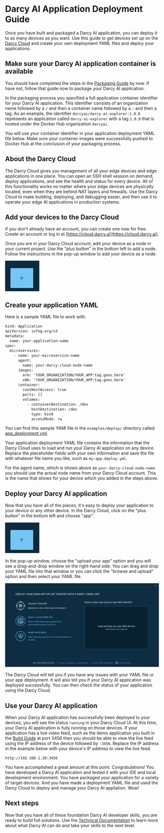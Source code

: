 # Darcy AI Application Deployment Guide

Once you have built and packaged a Darcy AI application, you can deploy it to as many devices as you want. Use this guide to get devices set up on the [Darcy Cloud](https://cloud.darcy.ai) and create your own deployment YAML files and deploy your applications.

## Make sure your Darcy AI application container is available

You should have completed the steps in the [Packaging Guide](./PACKAGE.md) by now. If have not, follow that guide now to package your Darcy AI application.

In the packaging process you specified a full application container identifier for your Darcy AI application. This identifier consists of an organization name followed by a `/` and then a container name followed by a `:` and then a tag. As an example, the identifier `darcyai/darcy-ai-explorer:1.0.0` represents an application called `darcy-ai-explorer` with a tag `1.0.0` that is hosted under the Docker Hub organization `darcyai`.

You will use your container identifier in your application deployment YAML file below. Make sure your container images were successfully pushed to Docker Hub at the conclusion of your packaging process.

## About the Darcy Cloud

The Darcy Cloud gives you management of all your edge devices and edge applications in one place. You can open an SSH shell session on demand, deploy applications, and see the health and status for every device. All of this functionality works no matter where your edge devices are physically located, even when they are behind NAT layers and firewalls. Use the Darcy Cloud to make building, deploying, and debugging easier, and then use it to operate your edge AI applications in production systems.

## Add your devices to the Darcy Cloud

If you don't already have an account, you can create one now for free. Create an account or log in at [https://cloud.darcy.ai](https://cloud.darcy.ai).

Once you are in your Darcy Cloud account, add your device as a node in your current project. Use the "plus button" in the bottom left to add a node. Follow the instructions in the pop-up window to add your device as a node.

<img src="./examples/screenshots/darcy-cloud-plus-item-button.png" height="100" />

## Create your application YAML

Here is a sample YAML file to work with.

```
kind: Application
apiVersion: iofog.org/v3
metadata:
  name: your-application-name
spec:
  microservices:
    - name: your-microservice-name
      agent:
        name: your-darcy-cloud-node-name
      images:
        arm: 'YOUR_ORGANIZATION/YOUR_APP:tag.goes.here'
        x86: 'YOUR_ORGANIZATION/YOUR_APP:tag.goes.here'
      container:
        rootHostAccess: true
        ports: []
        volumes:
          - containerDestination: /dev
            hostDestination: /dev
            type: bind
            accessMode: rw
```

You can find this sample YAMl file in the `examples/deploy/` directory called [app_deployment.yml](./examples/deploy/app_deployment.yml).

Your application deployment YAML file contains the information that the Darcy Cloud uses to load and run your Darcy AI application on any device. Replace the placeholder fields with your own information and save the file with whatever file name you like, such as `my-app-deploy.yml`.

For the agent name, which is shown above as `your-darcy-cloud-node-name` you should use the actual node name from your Darcy Cloud account. This is the name that shows for your device which you added in the steps above.

## Deploy your Darcy AI application

Now that you have all of the pieces, it's easy to deploy your application to your device or any other device. In the Darcy Cloud, click on the "plus button" in the bottom left and choose "app".

<img src="./examples/screenshots/darcy-cloud-plus-item-button.png" height="100" />

In the pop-up window, choose the "upload your app" option and you will see a drag-and-drop window on the right-hand side. You can drag and drop your YAML file into that window or you can click the "browse and upload" option and then select your YAML file.

<img src="./examples/screenshots/darcy-cloud-custom-app-deployment.png" />

The Darcy Cloud will tell you if you have any issues with your YAML file or your app deployment. It will also tell you if your Darcy AI application was deployed successfully. You can then check the status of your application using the Darcy Cloud.

## Use your Darcy AI application

When your Darcy AI application has successfully been deployed to your devices, you will see the status `running` in your Darcy Cloud UI. At this time, your Darcy AI application is fully running on those devices. If your application has a live video feed, such as the demo application you built in the [Build Guide](./BUILD.md) at port 3456 then you should be able to view the live feed using the IP address of the device followed by `:3456`. Replace the IP address in the example below with your device's IP address to view the live feed.

```
http://192.168.1.20:3456
```

You have accomplished a great amount at this point. Congratulations! You have developed a Darcy AI application and tested it with your IDE and local development environment. You have packaged your application for a variety of target devices. And you have made a deployment YAML file and used the Darcy Cloud to deploy and manage your Darcy AI appliation. Wow!

## Next steps

Now that you have all of these foundation Darcy AI developer skills, you are ready to build full solutions. Use the [Technical Documentation](https://darcyai.github.io/darcyai-sdk/) to learn more about what Darcy AI can do and take your skills to the next level.